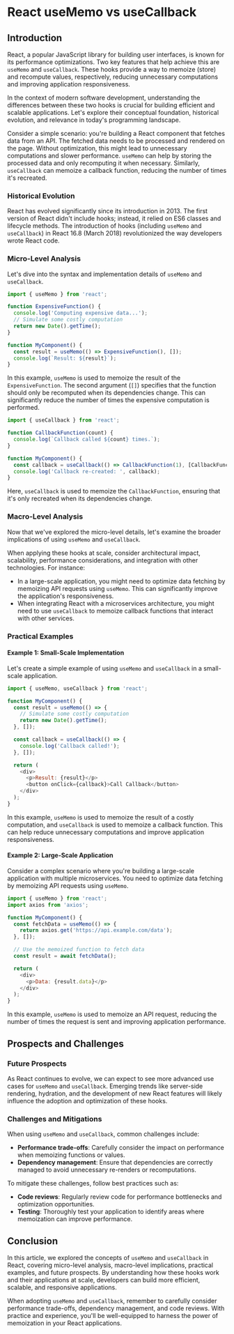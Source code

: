 # React useMemo vs useCallback
## Introduction
React, a popular JavaScript library for building user interfaces, is known for its performance optimizations. Two key features that help achieve this are `useMemo` and `useCallback`. These hooks provide a way to memoize (store) and recompute values, respectively, reducing unnecessary computations and improving application responsiveness.

In the context of modern software development, understanding the differences between these two hooks is crucial for building efficient and scalable applications. Let's explore their conceptual foundation, historical evolution, and relevance in today's programming landscape.

Consider a simple scenario: you're building a React component that fetches data from an API. The fetched data needs to be processed and rendered on the page. Without optimization, this might lead to unnecessary computations and slower performance. `useMemo` can help by storing the processed data and only recomputing it when necessary. Similarly, `useCallback` can memoize a callback function, reducing the number of times it's recreated.

### Historical Evolution

React has evolved significantly since its introduction in 2013. The first version of React didn't include hooks; instead, it relied on ES6 classes and lifecycle methods. The introduction of hooks (including `useMemo` and `useCallback`) in React 16.8 (March 2018) revolutionized the way developers wrote React code.

### Micro-Level Analysis

Let's dive into the syntax and implementation details of `useMemo` and `useCallback`.

```javascript
import { useMemo } from 'react';

function ExpensiveFunction() {
  console.log('Computing expensive data...');
  // Simulate some costly computation
  return new Date().getTime();
}

function MyComponent() {
  const result = useMemo(() => ExpensiveFunction(), []);
  console.log(`Result: ${result}`);
}
```

In this example, `useMemo` is used to memoize the result of the `ExpensiveFunction`. The second argument (`[]`) specifies that the function should only be recomputed when its dependencies change. This can significantly reduce the number of times the expensive computation is performed.

```javascript
import { useCallback } from 'react';

function CallbackFunction(count) {
  console.log(`Callback called ${count} times.`);
}

function MyComponent() {
  const callback = useCallback(() => CallbackFunction(1), [CallbackFunction]);
  console.log('Callback re-created: ', callback);
}
```

Here, `useCallback` is used to memoize the `CallbackFunction`, ensuring that it's only recreated when its dependencies change.

### Macro-Level Analysis

Now that we've explored the micro-level details, let's examine the broader implications of using `useMemo` and `useCallback`.

When applying these hooks at scale, consider architectural impact, scalability, performance considerations, and integration with other technologies. For instance:

* In a large-scale application, you might need to optimize data fetching by memoizing API requests using `useMemo`. This can significantly improve the application's responsiveness.
* When integrating React with a microservices architecture, you might need to use `useCallback` to memoize callback functions that interact with other services.

### Practical Examples

#### Example 1: Small-Scale Implementation

Let's create a simple example of using `useMemo` and `useCallback` in a small-scale application.

```javascript
import { useMemo, useCallback } from 'react';

function MyComponent() {
  const result = useMemo(() => {
    // Simulate some costly computation
    return new Date().getTime();
  }, []);

  const callback = useCallback(() => {
    console.log('Callback called!');
  }, []);

  return (
    <div>
      <p>Result: {result}</p>
      <button onClick={callback}>Call Callback</button>
    </div>
  );
}
```

In this example, `useMemo` is used to memoize the result of a costly computation, and `useCallback` is used to memoize a callback function. This can help reduce unnecessary computations and improve application responsiveness.

#### Example 2: Large-Scale Application

Consider a complex scenario where you're building a large-scale application with multiple microservices. You need to optimize data fetching by memoizing API requests using `useMemo`.

```javascript
import { useMemo } from 'react';
import axios from 'axios';

function MyComponent() {
  const fetchData = useMemo(() => {
    return axios.get('https://api.example.com/data');
  }, []);

  // Use the memoized function to fetch data
  const result = await fetchData();

  return (
    <div>
      <p>Data: {result.data}</p>
    </div>
  );
}
```

In this example, `useMemo` is used to memoize an API request, reducing the number of times the request is sent and improving application performance.

## Prospects and Challenges

### Future Prospects

As React continues to evolve, we can expect to see more advanced use cases for `useMemo` and `useCallback`. Emerging trends like server-side rendering, hydration, and the development of new React features will likely influence the adoption and optimization of these hooks.

### Challenges and Mitigations

When using `useMemo` and `useCallback`, common challenges include:

* **Performance trade-offs**: Carefully consider the impact on performance when memoizing functions or values.
* **Dependency management**: Ensure that dependencies are correctly managed to avoid unnecessary re-renders or recomputations.

To mitigate these challenges, follow best practices such as:

* **Code reviews**: Regularly review code for performance bottlenecks and optimization opportunities.
* **Testing**: Thoroughly test your application to identify areas where memoization can improve performance.

## Conclusion

In this article, we explored the concepts of `useMemo` and `useCallback` in React, covering micro-level analysis, macro-level implications, practical examples, and future prospects. By understanding how these hooks work and their applications at scale, developers can build more efficient, scalable, and responsive applications.

When adopting `useMemo` and `useCallback`, remember to carefully consider performance trade-offs, dependency management, and code reviews. With practice and experience, you'll be well-equipped to harness the power of memoization in your React applications.